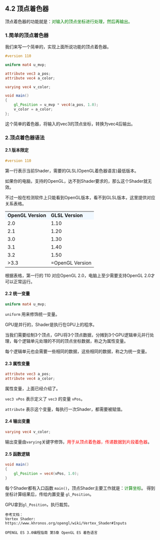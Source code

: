 ﻿## 4.2 顶点着色器

顶点着色器的功能就是：<font color=green>对输入的顶点坐标进行处理，然后再输出。</font>


### 1.简单的顶点着色器

我们来写一个简单的，实现上面所说功能的顶点着色器。

```glsl
#version 110

uniform mat4 u_mvp;

attribute vec3 a_pos;
attribute vec4 a_color;

varying vec4 v_color;

void main()
{
    gl_Position = u_mvp * vec4(a_pos, 1.0);
    v_color = a_color;
};
```

这个简单的着色器，将输入的vec3的顶点坐标，转换为vec4后输出。

### 2.顶点着色器语法

#### 2.1 版本限定

```glsl
#version 110
```
第一行表示当前Shader，需要的GLSL(OpenGL着色器语言)最低版本。

如果你的电脑，支持的OpenGL，达不到Shader要求的，那么这个Shader就无效。

不过一般在检测软件上只能看到OpenGL版本，看不到GLSL版本，这里提供对应关系表格。

<table>
<tr ><td bgcolor="AliceBlue"><b>OpenGL Version</td><td bgcolor="AliceBlue"><b>GLSL Version</td></tr>
<tr><td>2.0</td><td>1.10</td></tr>
<tr><td>2.1</td><td>1.20</td></tr>
<tr><td>3.0</td><td>1.30</td></tr>
<tr><td>3.1</td><td>1.40</td></tr>
<tr><td>3.2</td><td>1.50</td></tr>
<tr><td>>3.3</td><td>=OpenGL Version</td></tr>
</table>

根据表格，第一行的 110 对应OpenGL 2.0，电脑上至少需要支持OpenGL 2.0才可以正常运行。

#### 2.2 统一变量

```glsl
uniform mat4 u_mvp;
```

`uniform` 用来修饰统一变量。

GPU是并行的，Shader是执行在GPU上的程序。

当我们需要绘制3个顶点，GPU将3个顶点数据，分摊到3个GPU逻辑单元并行处理，每个逻辑单元处理的不同的顶点坐标数据，称之为属性变量。

每个逻辑单元也会需要一些相同的数据，这些相同的数据，称之为统一变量。



#### 2.3 属性变量

```glsl
attribute vec3 a_pos;
attribute vec4 a_color;
```

属性变量，上面已经介绍了。

`vec3 vPos` 表示定义了 `vec3` 的变量 `vPos`。

`attribute` 表示这个变量，每执行一次Shader，都需要被赋值。


#### 2.4 输出变量

```glsl
varying vec4 v_color;
```

输出变量由`varying`关键字修饰，<font color=red>用于从顶点着色器，传递数据到片段着色器</font>。


#### 2.5 函数逻辑

```glsl
void main()
{
    gl_Position = vec4(vPos, 1.0);
}
```

每个Shader都有入口函数 `main()`，顶点Shader主要工作就是：<font color=green>计算坐标</font>。
得到坐标计算结果后，传给内置变量 `gl_Position`。

GPU拿到`gl_Position`，执行裁剪。




    参考文档：
    Vertex Shader:
    https://www.khronos.org/opengl/wiki/Vertex_Shader#Inputs

    OPENGL ES 3.0编程指南 第5章 OpenGL ES 着色语言 